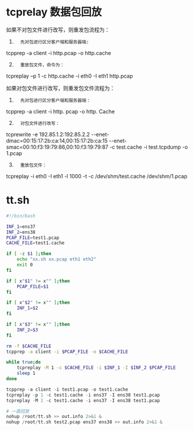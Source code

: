 # tcprelay 数据包回放


如果不对包文件进行改写，则重发包流程为：

1.       先对包进行区分客户端和服务器端:

tcpprep -a client -i http.pcap -o http.cache  

2.       重放包文件，命令为：

tcpreplay –p 1 -c http.cache -i eth0 -I eth1 http.pcap



如果对包文件进行改写，则重发包文件流程为：

1.       先对包进行区分客户端和服务器端：

tcpprep -a client -i http. pcap -o http. Cache

2.       对包文件进行改写：

tcprewrite -e 192.85.1.2:192.85.2.2 --enet-dmac=00:15:17:2b:ca:14,00:15:17:2b:ca:15 --enet-smac=00:10:f3:19:79:86,00:10:f3:19:79:87 -c test.cache -i test.tcpdump -o 1.pcap

3.       重放包文件：

tcpreplay -i eth0 -I eth1 -l 1000 -t -c /dev/shm/test.cache /dev/shm/1.pcap


# tt.sh
```sh
#!/bin/bash

INF_1=ens37
INF_2=ens38
PCAP_FILE=test1.pcap
CACHE_FILE=test1.cache

if [ -z $1 ];then
	echo "xx.sh xx.pcap eth1 eth2"
	exit 0
fi

if [ x"$1" != x"" ];then
    PCAP_FILE=$1
fi

if [ x"$2" != x"" ];then
    INF_1=$2
fi

if [ x"$3" != x"" ];then
    INF_2=$3
fi

rm -f $CACHE_FILE
tcpprep -a client -i $PCAP_FILE -o $CACHE_FILE

while true;do
	tcpreplay -M 1 -c $CACHE_FILE -i $INF_1 -I $INF_2 $PCAP_FILE
	sleep 1
done

```

```s
tcpprep -a client -i test1.pcap -o test1.cache
tcpreplay -p 1 -c test1.cache -i ens37 -I ens38 test1.pcap
tcpreplay -M 1 -c test1.cache -i ens37 -I ens38 test1.pcap

# 一直回放
nohup /root/tt.sh >> out.info 2>&1 &
nohup /root/tt.sh test2.pcap ens37 ens38 >> out.info 2>&1 &
```

